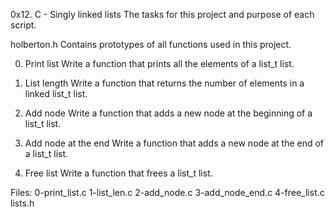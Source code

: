 0x12. C - Singly linked lists
The tasks for this project and purpose of each script.

holberton.h
Contains prototypes of all functions used in this project.

0. Print list
Write a function that prints all the elements of a list_t list.

1. List length
Write a function that returns the number of elements in a linked list_t list.

2. Add node
Write a function that adds a new node at the beginning of a list_t list.

3. Add node at the end
Write a function that adds a new node at the end of a list_t list.

4. Free list
Write a function that frees a list_t list.

Files:
0-print_list.c 1-list_len.c 2-add_node.c 3-add_node_end.c 4-free_list.c lists.h
